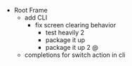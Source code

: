 - Root Frame
  - add CLI
    - fix screen clearing behavior
      - test heavily 2
      - package it up
      - package it up 2 @
  - completions for switch action in cli
